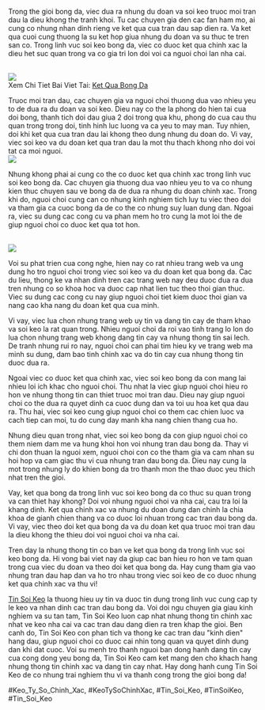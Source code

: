 <p>Trong the gioi bong da, viec dua ra nhung du doan va soi keo truoc moi tran dau la dieu khong the tranh khoi. Tu cac chuyen gia den cac fan ham mo, ai cung co nhung nhan dinh rieng ve ket qua cua tran dau sap dien ra. Va ket qua cuoi cung thuong la su ket hop giua nhung du doan va su thuc te tren san co. Trong linh vuc soi keo bong da, viec co duoc ket qua chinh xac la dieu het suc quan trong va co gia tri lon doi voi ca nguoi choi lan nha cai.</p><br><img src="https://tinsoikeo1.com/wp-content/uploads/2025/04/2024-five88.png"></br>
Xem Chi Tiet Bai Viet Tai: <a href="https://tinsoikeo1.com/ket-qua-bong-da/">Ket Qua Bong Da</a><p>Truoc moi tran dau, cac chuyen gia va nguoi choi thuong dua vao nhieu yeu to de dua ra du doan va soi keo. Dieu nay co the la phong do hien tai cua doi bong, thanh tich doi dau giua 2 doi trong qua khu, phong do cua cau thu quan trong trong doi, tinh hinh luc luong va ca yeu to may man. Tuy nhien, doi khi ket qua cua tran dau lai khong theo dung nhung du doan do. Vi vay, viec soi keo va du doan ket qua tran dau la mot thu thach khong nho doi voi tat ca moi nguoi.<br><img src="https://tinsoikeo1.com/wp-content/uploads/2024/06/sl-home-v1-mb.webp"></br><p>Nhung khong phai ai cung co the co duoc ket qua chinh xac trong linh vuc soi keo bong da. Cac chuyen gia thuong dua vao nhieu yeu to va co nhung kien thuc chuyen sau ve bong da de dua ra nhung du doan chinh xac. Trong khi do, nguoi choi cung can co nhung kinh nghiem tich luy tu viec theo doi va tham gia ca cuoc bong da de co the co nhung suy luan dung dan. Ngoai ra, viec su dung cac cong cu va phan mem ho tro cung la mot loi the de giup nguoi choi co duoc ket qua tot hon.</p><br><img src="https://tinsoikeo1.com/wp-content/uploads/2025/04/2024-debet.png"></br><p>Voi su phat trien cua cong nghe, hien nay co rat nhieu trang web va ung dung ho tro nguoi choi trong viec soi keo va du doan ket qua bong da. Cac du lieu, thong ke va nhan dinh tren cac trang web nay deu duoc dua ra dua tren nhung co so khoa hoc va duoc cap nhat lien tuc theo thoi gian thuc. Viec su dung cac cong cu nay giup nguoi choi tiet kiem duoc thoi gian va nang cao kha nang du doan ket qua cua minh.<p>Vi vay, viec lua chon nhung trang web uy tin va dang tin cay de tham khao va soi keo la rat quan trong. Nhieu nguoi choi da roi vao tinh trang lo lon do lua chon nhung trang web khong dang tin cay va nhung thong tin sai lech. De tranh nhung rui ro nay, nguoi choi can phai tim hieu ky ve trang web ma minh su dung, dam bao tinh chinh xac va do tin cay cua nhung thong tin duoc dua ra.</p><p>Ngoai viec co duoc ket qua chinh xac, viec soi keo bong da con mang lai nhieu loi ich khac cho nguoi choi. Thu nhat la viec giup nguoi choi hieu ro hon ve nhung thong tin can thiet truoc moi tran dau. Dieu nay giup nguoi choi co the dua ra quyet dinh ca cuoc dung dan va toi uu hoa ket qua dau ra. Thu hai, viec soi keo cung giup nguoi choi co them cac chien luoc va cach tiep can moi, tu do cung day manh kha nang chien thang cua ho.<p>Nhung dieu quan trong nhat, viec soi keo bong da con giup nguoi choi co them niem dam me va hung khoi hon voi nhung tran dau bong da. Thay vi chi don thuan la nguoi xem, nguoi choi con co the tham gia va cam nhan su hoi hop va cam giac thu vi cua nhung tran dau bong da. Dieu nay cung la mot trong nhung ly do khien bong da tro thanh mon the thao duoc yeu thich nhat tren the gioi.</p><p>Vay, ket qua bong da trong linh vuc soi keo bong da co thuc su quan trong va can thiet hay khong? Doi voi nhung nguoi choi va nha cai, cau tra loi la khang dinh. Ket qua chinh xac va nhung du doan dung dan chinh la chia khoa de gianh chien thang va co duoc loi nhuan trong cac tran dau bong da. Vi vay, viec theo doi ket qua bong da va du doan ket qua truoc moi tran dau la dieu khong the thieu doi voi nguoi choi va nha cai.</p><p>Tren day la nhung thong tin co ban ve ket qua bong da trong linh vuc soi keo bong da. Hi vong bai viet nay da giup cac ban hieu ro hon ve tam quan trong cua viec du doan va theo doi ket qua bong da. Hay cung tham gia vao nhung tran dau hap dan va ho tro nhau trong viec soi keo de co duoc nhung ket qua chinh xac va thu vi!</p><p><a href="https://tinsoikeo1.com/">Tin Soi Keo</a> la thuong hieu uy tin va duoc tin dung trong linh vuc cung cap ty le keo va nhan dinh cac tran dau bong da. Voi doi ngu chuyen gia giau kinh nghiem va su tan tam, Tin Soi Keo luon cap nhat nhung thong tin chinh xac nhat ve keo nha cai va cac tran dau dang dien ra tren khap the gioi. Ben canh do, Tin Soi Keo con phan tich va thong ke cac tran dau "kinh dien" hang dau, giup nguoi choi co duoc cai nhin tong quan va quyet dinh dung dan khi dat cuoc. Voi su menh tro thanh nguoi ban dong hanh dang tin cay cua cong dong yeu bong da, Tin Soi Keo cam ket mang den cho khach hang nhung thong tin chinh xac va dang tin cay nhat. Hay dong hanh cung Tin Soi Keo de co nhung trai nghiem thu vi va thanh cong trong the gioi bong da!</p>
#Keo_Ty_So_Chinh_Xac, #KeoTySoChinhXac, #Tin_Soi_Keo, #TinSoiKeo, #Tin_Soi_Keo
